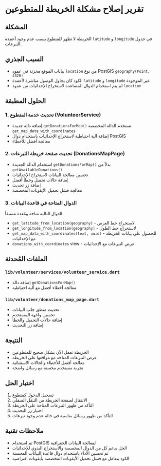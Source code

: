 # تقرير إصلاح مشكلة الخريطة للمتطوعين

## المشكلة
الخريطة لا تظهر للمتطوع بسبب عدم وجود أعمدة `latitude` و `longitude` في جدول التبرعات.

## السبب الجذري
- بيانات الموقع مخزنة في عمود `location` من نوع PostGIS `geography(Point, 4326)`
- الكود كان يحاول الوصول مباشرة لأعمدة `latitude` و `longitude` غير الموجودة
- لم يتم استخدام الدوال المساعدة لاستخراج الإحداثيات من عمود `location`

## الحلول المطبقة

### 1. تحديث خدمة المتطوع (VolunteerService)
- إضافة دالة جديدة `getDonationsForMap()` تستخدم الدالة المخصصة `get_map_data_with_coordinates`
- إضافة آلية احتياطية لاستخراج الإحداثيات باستخدام دوال PostGIS
- معالجة أفضل للأخطاء

### 2. تحديث صفحة خريطة التبرعات (DonationsMapPage)
- استخدام الدالة الجديدة `getDonationsForMap()` بدلاً من `getAvailableDonations()`
- تحسين معالجة البيانات لاستخراج الإحداثيات
- إضافة حالات تحميل وخطأ أفضل
- إضافة زر تحديث
- معالجة فشل تحميل الأيقونات المخصصة

### 3. الدوال المتاحة في قاعدة البيانات
الدوال التالية متاحة ومُعدة مسبقاً:
- `get_latitude_from_location(geography)` - لاستخراج خط العرض
- `get_longitude_from_location(geography)` - لاستخراج خط الطول  
- `get_map_data_with_coordinates(text, uuid)` - للحصول على بيانات الخريطة مع الإحداثيات
- `donations_with_coordinates` view - عرض التبرعات مع الإحداثيات

## الملفات المُحدثة

### `lib/volunteer/services/volunteer_service.dart`
- إضافة دالة `getDonationsForMap()`
- معالجة أخطاء أفضل مع آلية احتياطية

### `lib/volunteer/donations_map_page.dart`
- تحديث منطق جلب البيانات
- تحسين واجهة المستخدم
- إضافة حالات التحميل والخطأ
- إضافة زر التحديث

## النتيجة
- الخريطة تعمل الآن بشكل صحيح للمتطوعين
- عرض التبرعات المتاحة مع مواقعها على الخريطة
- معالجة أفضل للأخطاء والحالات الاستثنائية
- تجربة مستخدم محسنة مع رسائل واضحة

## اختبار الحل
1. تسجيل الدخول كمتطوع
2. الانتقال لصفحة الخريطة من التنقل السفلي
3. التأكد من ظهور التبرعات المتاحة على الخريطة
4. اختبار زر التحديث
5. التأكد من ظهور رسائل مناسبة في حالة عدم وجود تبرعات

## ملاحظات تقنية
- تم استخدام PostGIS لمعالجة البيانات الجغرافية
- الحل يدعم كل من الدوال المخصصة والاستخراج اليدوي للإحداثيات
- تم تحسين الأداء باستخدام دوال قاعدة البيانات المحسنة
- الكود يتعامل مع فشل تحميل الأيقونات المخصصة بأيقونات افتراضية